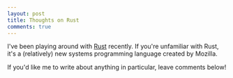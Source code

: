 ```yaml
---
layout: post
title: Thoughts on Rust
comments: true
---
```


I've been playing around with [Rust](http://www.rust-lang.org/) recently. 
If you're unfamiliar with Rust, it's a (relatively) new systems programming language created by Mozilla.
 
<!--more-->
If you'd like me to write about anything in particular, leave comments below!
